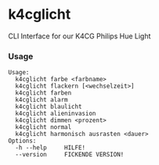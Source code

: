 # k4cglicht

CLI Interface for our K4CG Philips Hue Light

### Usage

```
Usage:
  k4cglicht farbe <farbname>
  k4cglicht flackern [<wechselzeit>]
  k4cglicht farben
  k4cglicht alarm
  k4cglicht blaulicht
  k4cglicht alieninvasion
  k4cglicht dimmen <prozent>
  k4cglicht normal
  k4cglicht harmonisch ausrasten <dauer>
Options:
  -h --help     HILFE!
  --version     FICKENDE VERSION!
```


